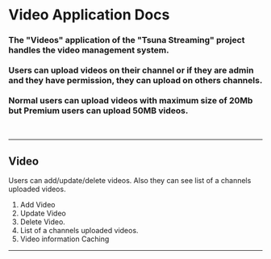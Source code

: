 # Video Application Docs

<h3>
    The "Videos" application of the "Tsuna Streaming" project handles the video management system. <br><br>
    Users can upload videos on their channel or if they are admin and they have permission, they can upload on others channels. <br><br>
    Normal users can upload videos with maximum size of 20Mb but Premium users can upload 50MB videos.
</h3>
<br><hr>


<h2>Video</h2>
<p>
    Users can add/update/delete videos. Also they can see list of a channels uploaded videos.
</p>

<ol>
    <li>Add Video</li>
    <li>Update Video</li>
    <li>Delete Video.</li>
    <li>List of a channels uploaded videos.</li>
    <li>Video information Caching</li>
</ol>
<hr>